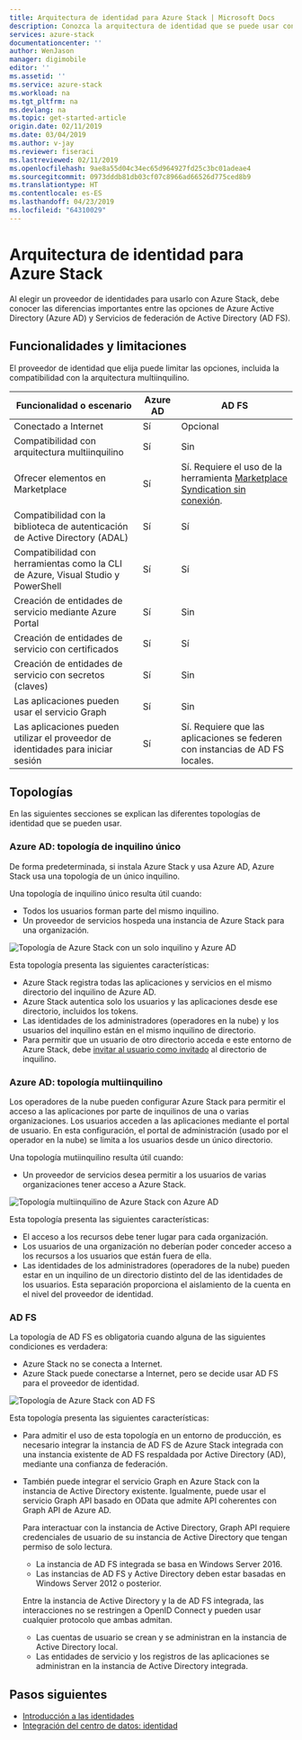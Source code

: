 ```yaml
---
title: Arquitectura de identidad para Azure Stack | Microsoft Docs
description: Conozca la arquitectura de identidad que se puede usar con Azure Stack.
services: azure-stack
documentationcenter: ''
author: WenJason
manager: digimobile
editor: ''
ms.assetid: ''
ms.service: azure-stack
ms.workload: na
ms.tgt_pltfrm: na
ms.devlang: na
ms.topic: get-started-article
origin.date: 02/11/2019
ms.date: 03/04/2019
ms.author: v-jay
ms.reviewer: fiseraci
ms.lastreviewed: 02/11/2019
ms.openlocfilehash: 9ae8a55d04c34ec65d964927fd25c3bc01adeae4
ms.sourcegitcommit: 0973dddb81db03cf07c8966ad66526d775ced8b9
ms.translationtype: HT
ms.contentlocale: es-ES
ms.lasthandoff: 04/23/2019
ms.locfileid: "64310029"
---
```

# <a name="identity-architecture-for-azure-stack"></a>Arquitectura de identidad para Azure Stack

Al elegir un proveedor de identidades para usarlo con Azure Stack, debe conocer las diferencias importantes entre las opciones de Azure Active Directory (Azure AD) y Servicios de federación de Active Directory (AD FS).

## <a name="capabilities-and-limitations"></a>Funcionalidades y limitaciones 
El proveedor de identidad que elija puede limitar las opciones, incluida la compatibilidad con la arquitectura multiinquilino. 

  

|Funcionalidad o escenario        |Azure AD  |AD FS  |
|------------------------------|----------|-------|
|Conectado a Internet     |Sí       |Opcional|
|Compatibilidad con arquitectura multiinquilino     |Sí       |Sin       |
|Ofrecer elementos en Marketplace |Sí       |Sí. Requiere el uso de la herramienta [Marketplace Syndication sin conexión](azure-stack-download-azure-marketplace-item.md#disconnected-or-a-partially-connected-scenario).|
|Compatibilidad con la biblioteca de autenticación de Active Directory (ADAL) |Sí |Sí|
|Compatibilidad con herramientas como la CLI de Azure, Visual Studio y PowerShell  |Sí |Sí|
|Creación de entidades de servicio mediante Azure Portal     |Sí |Sin |
|Creación de entidades de servicio con certificados      |Sí |Sí|
|Creación de entidades de servicio con secretos (claves)    |Sí |Sin |
|Las aplicaciones pueden usar el servicio Graph           |Sí |Sin |
|Las aplicaciones pueden utilizar el proveedor de identidades para iniciar sesión |Sí |Sí. Requiere que las aplicaciones se federen con instancias de AD FS locales. |

## <a name="topologies"></a>Topologías
En las siguientes secciones se explican las diferentes topologías de identidad que se pueden usar.

### <a name="azure-ad-single-tenant-topology"></a>Azure AD: topología de inquilino único 
De forma predeterminada, si instala Azure Stack y usa Azure AD, Azure Stack usa una topología de un único inquilino. 

Una topología de inquilino único resulta útil cuando:
- Todos los usuarios forman parte del mismo inquilino.
- Un proveedor de servicios hospeda una instancia de Azure Stack para una organización. 

![Topología de Azure Stack con un solo inquilino y Azure AD](media/azure-stack-identity-architecture/single-tenant.png)

Esta topología presenta las siguientes características:
- Azure Stack registra todas las aplicaciones y servicios en el mismo directorio del inquilino de Azure AD. 
- Azure Stack autentica solo los usuarios y las aplicaciones desde ese directorio, incluidos los tokens. 
- Las identidades de los administradores (operadores en la nube) y los usuarios del inquilino están en el mismo inquilino de directorio. 
- Para permitir que un usuario de otro directorio acceda e este entorno de Azure Stack, debe [invitar al usuario como invitado](azure-stack-identity-overview.md#guest-users) al directorio de inquilino. 

### <a name="azure-ad-multi-tenant-topology"></a>Azure AD: topología multiinquilino
Los operadores de la nube pueden configurar Azure Stack para permitir el acceso a las aplicaciones por parte de inquilinos de una o varias organizaciones. Los usuarios acceden a las aplicaciones mediante el portal de usuario. En esta configuración, el portal de administración (usado por el operador en la nube) se limita a los usuarios desde un único directorio. 

Una topología mutiinquilino resulta útil cuando:
- Un proveedor de servicios desea permitir a los usuarios de varias organizaciones tener acceso a Azure Stack.

![Topología multiinquilino de Azure Stack con Azure AD](media/azure-stack-identity-architecture/multi-tenant.png)

Esta topología presenta las siguientes características:
- El acceso a los recursos debe tener lugar para cada organización. 
- Los usuarios de una organización no deberían poder conceder acceso a los recursos a los usuarios que están fuera de ella. 
- Las identidades de los administradores (operadores de la nube) pueden estar en un inquilino de un directorio distinto del de las identidades de los usuarios. Esta separación proporciona el aislamiento de la cuenta en el nivel del proveedor de identidad. 
 
### <a name="ad-fs"></a>AD FS  
La topología de AD FS es obligatoria cuando alguna de las siguientes condiciones es verdadera:
- Azure Stack no se conecta a Internet.
- Azure Stack puede conectarse a Internet, pero se decide usar AD FS para el proveedor de identidad.
  
![Topología de Azure Stack con AD FS](media/azure-stack-identity-architecture/adfs.png)

Esta topología presenta las siguientes características:
- Para admitir el uso de esta topología en un entorno de producción, es necesario integrar la instancia de AD FS de Azure Stack integrada con una instancia existente de AD FS respaldada por Active Directory (AD), mediante una confianza de federación. 
- También puede integrar el servicio Graph en Azure Stack con la instancia de Active Directory existente. Igualmente, puede usar el servicio Graph API basado en OData que admite API coherentes con Graph API de Azure AD. 

  Para interactuar con la instancia de Active Directory, Graph API requiere credenciales de usuario de su instancia de Active Directory que tengan permiso de solo lectura. 
  - La instancia de AD FS integrada se basa en Windows Server 2016. 
  - Las instancias de AD FS y Active Directory deben estar basadas en Windows Server 2012 o posterior. 
  
  Entre la instancia de Active Directory y la de AD FS integrada, las interacciones no se restringen a OpenID Connect y pueden usar cualquier protocolo que ambas admitan. 
  - Las cuentas de usuario se crean y se administran en la instancia de Active Directory local.
  - Las entidades de servicio y los registros de las aplicaciones se administran en la instancia de Active Directory integrada.



## <a name="next-steps"></a>Pasos siguientes
- [Introducción a las identidades](azure-stack-identity-overview.md)   
- [Integración del centro de datos: identidad](azure-stack-integrate-identity.md)
<!-- Update_Description: link update -->